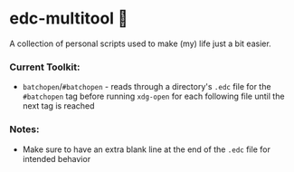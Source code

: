 # edc-multitool :wrench:
A collection of personal scripts used to make (my) life just a bit easier.

### Current Toolkit:
* `batchopen`/`#batchopen` - reads through a directory's `.edc` file for the `#batchopen` tag before running `xdg-open` for each following file until the next tag is reached

### Notes:
* Make sure to have an extra blank line at the end of the `.edc` file for intended behavior
